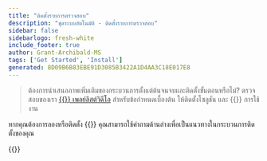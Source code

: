 ```yaml
---
title: "ติดตั้งรายการตรวจสอบ"
description: "ชุดระบบอัตโนมัติ - ติดตั้งรายการตรวจสอบ"
sidebar: false
sidebarlogo: fresh-white
include_footer: true
author: Grant-Archibald-MS
tags: ['Get Started', 'Install']
generated: 8D09B6B83EBE91D3085B3422A1D4AA3C18E017E8
---
```


> ต้องการนําเสนอภาพเพิ่มเติมของกระบวนการตั้งแต่ต้นจนจบและติดตั้งขั้นตอนหรือไม่? ตรวจสอบของเรา <a href='https://www.youtube.com/playlist?list=PLi9EhCY4z99VlRg4j7D1Or6XfXbUcEWZy' target='_blank'>{{<product-name>}} เพลย์ลิสต์วิดีโอ</a> สําหรับข้อกําหนดเบื้องต้น ให้ติดตั้งโซลูชัน และ {{<product-name>}} การใช้งาน

หากคุณต้องการลองหรือติดตั้ง {{<product-name>}} คุณสามารถใช้คําถามด้านล่างเพื่อเป็นแนวทางในกระบวนการติดตั้งของคุณ

{{<questions name="/content/th/get-started/install-checklist.json" completed="ขอขอบคุณที่กรอกรายการตรวจสอบการติดตั้ง" showNavigationButtons=true locale="th">}}
